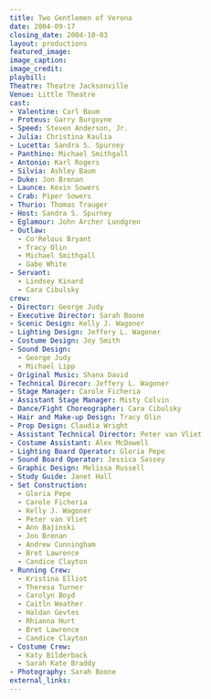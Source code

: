 ```yaml
---
title: Two Gentlemen of Verona
date: 2004-09-17
closing_date: 2004-10-03
layout: productions
featured_image:
image_caption:
image_credit:
playbill:
Theatre: Theatre Jacksonville
Venue: Little Theatre
cast:
- Valentine: Carl Baum
- Proteus: Garry Burgoyne
- Speed: Steven Anderson, Jr.
- Julia: Christina Kaulia
- Lucetta: Sandra S. Spurney
- Panthino: Michael Smithgall
- Antonio: Karl Rogers
- Silvia: Ashley Baum
- Duke: Jon Brenan
- Launce: Kevin Sowers
- Crab: Piper Sowers
- Thurio: Thomas Trauger
- Host: Sandra S. Spurney
- Eglamour: John Archer Lundgren
- Outlaw:
  - Co'Relous Bryant
  - Tracy Olin
  - Michael Smithgall
  - Gabe White
- Servant:
  - Lindsey Kinard
  - Cara Cibulsky
crew:
- Director: George Judy
- Executive Director: Sarah Boone
- Scenic Design: Kelly J. Wagoner
- Lighting Design: Jeffery L. Wagoner
- Costume Design: Joy Smith
- Sound Design:
  - George Judy
  - Michael Lipp
- Original Music: Shana David
- Technical Direcor: Jeffery L. Wagoner
- Stage Manager: Carole Ficheria
- Assistant Stage Manager: Misty Colvin
- Dance/Fight Choreographer: Cara Cibulsky
- Hair and Make-up Design: Tracy Olin
- Prop Design: Claudia Wright
- Assistant Technical Director: Peter van Vliet
- Costume Assistant: Alex McDowell
- Lighting Board Operator: Gloria Pepe
- Sound Board Operator: Jessica Sassey
- Graphic Design: Melissa Russell
- Study Guide: Janet Hall
- Set Construction:
  - Gloria Pepe
  - Carole Ficheria
  - Kelly J. Wagoner
  - Peter van Vliet
  - Ann Bajinski
  - Jon Brenan
  - Andrew Cunningham
  - Bret Lawrence
  - Candice Clayton
- Running Crew:
  - Kristina Elliot
  - Theresa Turner
  - Carolyn Boyd
  - Caitln Weather
  - Haldan Gevtes
  - Rhianna Hurt
  - Bret Lawrence
  - Candice Clayton
- Costume Crew:
  - Katy Bilderback
  - Sarah Kate Braddy
- Photography: Sarah Boone
external_links:
---
```

